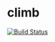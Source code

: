 # climb
[![Build Status](https://travis-ci.com/asuvalov/climb.svg?branch=master)](https://travis-ci.com/asuvalov/climb)
